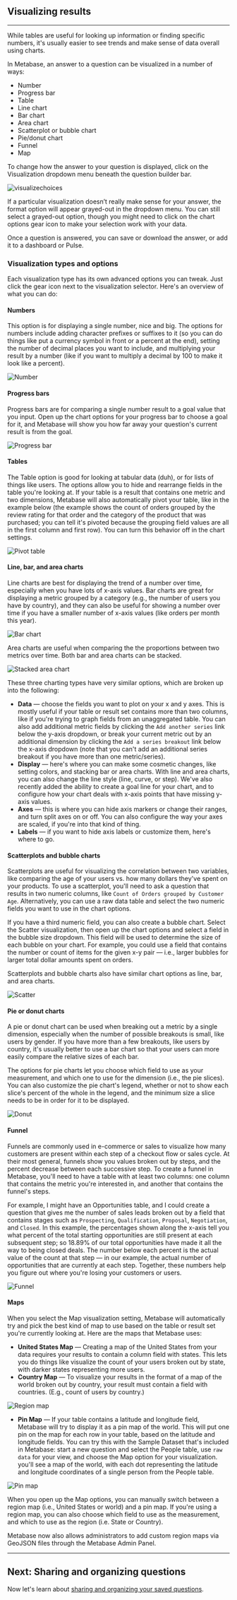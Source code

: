 ## Visualizing results
---
While tables are useful for looking up information or finding specific numbers, it's usually easier to see trends and make sense of data overall using charts.

In Metabase, an answer to a question can be visualized in a number of ways:

* Number
* Progress bar
* Table
* Line chart
* Bar chart
* Area chart
* Scatterplot or bubble chart
* Pie/donut chart
* Funnel
* Map

To change how the answer to your question is displayed, click on the Visualization dropdown menu beneath the question builder bar.

![visualizechoices](images/VisualizeChoices.png)

If a particular visualization doesn’t really make sense for your answer, the format option will appear grayed-out in the dropdown menu. You can still select a grayed-out option, though you might need to click on the chart options gear icon to make your selection work with your data.

Once a question is answered, you can save or download the answer, or add it to a dashboard or Pulse.

### Visualization types and options

Each visualization type has its own advanced options you can tweak. Just click the gear icon next to the visualization selector. Here's an overview of what you can do:

#### Numbers
This option is for displaying a single number, nice and big. The options for numbers include adding character prefixes or suffixes to it (so you can do things like put a currency symbol in front or a percent at the end), setting the number of decimal places you want to include, and multiplying your result by a number (like if you want to multiply a decimal by 100 to make it look like a percent).

![Number](images/visualizations/number.png)

#### Progress bars
Progress bars are for comparing a single number result to a goal value that you input. Open up the chart options for your progress bar to choose a goal for it, and Metabase will show you how far away your question's current result is from the goal.

![Progress bar](images/visualizations/progress.png)

#### Tables
The Table option is good for looking at tabular data (duh), or for lists of things like users. The options allow you to hide and rearrange fields in the table you're looking at. If your table is a result that contains one metric and two dimensions, Metabase will also automatically pivot your table, like in the example below (the example shows the count of orders grouped by the review rating for that order and the category of the product that was purchased; you can tell it's pivoted because the grouping field values are all in the first column and first row). You can turn this behavior off in the chart settings.

![Pivot table](images/visualizations/pivot.png)

#### Line, bar, and area charts
Line charts are best for displaying the trend of a number over time, especially when you have lots of x-axis values. Bar charts are great for displaying a metric grouped by a category (e.g., the number of users you have by country), and they can also be useful for showing a number over time if you have a smaller number of x-axis values (like orders per month this year).

![Bar chart](images/visualizations/bar.png)

Area charts are useful when comparing the the proportions between two metrics over time. Both bar and area charts can be stacked.

![Stacked area chart](images/visualizations/area.png)

These three charting types have very similar options, which are broken up into the following:

* **Data** — choose the fields you want to plot on your x and y axes. This is mostly useful if your table or result set contains more than two columns, like if you're trying to graph fields from an unaggregated table. You can also add additional metric fields by clicking the `Add another series` link below the y-axis dropdown, or break your current metric out by an additional dimension by clicking the `Add a series breakout` link below the x-axis dropdown (note that you can't add an additional series breakout if you have more than one metric/series).
* **Display** — here's where you can make some cosmetic changes, like setting colors, and stacking bar or area charts. With line and area charts, you can also change the line style (line, curve, or step). We've also recently added the ability to create a goal line for your chart, and to configure how your chart deals with x-axis points that have missing y-axis values.
* **Axes** — this is where you can hide axis markers or change their ranges, and turn split axes on or off. You can also configure the way your axes are scaled, if you're into that kind of thing.
* **Labels** — if you want to hide axis labels or customize them, here's where to go.

#### Scatterplots and bubble charts
Scatterplots are useful for visualizing the correlation between two variables, like comparing the age of your users vs. how many dollars they've spent on your products. To use a scatterplot, you'll need to ask a question that results in two numeric columns, like `Count of Orders grouped by Customer Age`. Alternatively, you can use a raw data table and select the two numeric fields you want to use in the chart options.

If you have a third numeric field, you can also create a bubble chart. Select the Scatter visualization, then open up the chart options and select a field in the bubble size dropdown. This field will be used to determine the size of each bubble on your chart. For example, you could use a field that contains the number or count of items for the given x-y pair — i.e., larger bubbles for larger total dollar amounts spent on orders.

Scatterplots and bubble charts also have similar chart options as line, bar, and area charts.

![Scatter](images/visualizations/scatter.png)

#### Pie or donut charts
A pie or donut chart can be used when breaking out a metric by a single dimension, especially when the number of possible breakouts is small, like users by gender. If you have more than a few breakouts, like users by country, it's usually better to use a bar chart so that your users can more easily compare the relative sizes of each bar.

The options for pie charts let you choose which field to use as your measurement, and which one to use for the dimension (i.e., the pie slices). You can also customize the pie chart's legend, whether or not to show each slice's percent of the whole in the legend, and the minimum size a slice needs to be in order for it to be displayed.

![Donut](images/visualizations/donut.png)

#### Funnel
Funnels are commonly used in e-commerce or sales to visualize how many customers are present within each step of a checkout flow or sales cycle. At their most general, funnels show you values broken out by steps, and the percent decrease between each successive step. To create a funnel in Metabase, you'll need to have a table with at least two columns: one column that contains the metric you're interested in, and another that contains the funnel's steps.

For example, I might have an Opportunities table, and I could create a question that gives me the number of sales leads broken out by a field that contains stages such as `Prospecting`, `Qualification`, `Proposal`, `Negotiation`, and `Closed`. In this example, the percentages shown along the x-axis tell you what percent of the total starting opportunities are still present at each subsequent step; so 18.89% of our total opportunities have made it all the way to being closed deals. The number below each percent is the actual value of the count at that step — in our example, the actual number of opportunities that are currently at each step. Together, these numbers help you figure out where you're losing your customers or users.

![Funnel](images/visualizations/funnel.png)

#### Maps
When you select the Map visualization setting, Metabase will automatically try and pick the best kind of map to use based on the table or result set you're currently looking at. Here are the maps that Metabase uses:

* **United States Map** — Creating a map of the United States from your data requires your results to contain a column field with states. This lets you do things like visualize the count of your users broken out by state, with darker states representing more users.
* **Country Map** — To visualize your results in the format of a map of the world broken out by country, your result must contain a field with countries. (E.g., count of users by country.)

![Region map](images/visualizations/map.png)

* **Pin Map** — If your table contains a latitude and longitude field, Metabase will try to display it as a pin map of the world. This will put one pin on the map for each row in your table, based on the latitude and longitude fields. You can try this with the Sample Dataset that's included in Metabase: start a new question and select the People table, use `raw data` for your view, and choose the Map option for your visualization. you'll see a map of the world, with each dot representing the latitude and longitude coordinates of a single person from the People table.

![Pin map](images/visualizations/pin-map.png)

When you open up the Map options, you can manually switch between a region map (i.e., United States or world) and a pin map. If you're using a region map, you can also choose which field to use as the measurement, and which to use as the region (i.e. State or Country).

Metabase now also allows administrators to add custom region maps via GeoJSON files through the Metabase Admin Panel.

---

## Next: Sharing and organizing questions
Now let's learn about [sharing and organizing your saved questions](06-sharing-answers.md).
